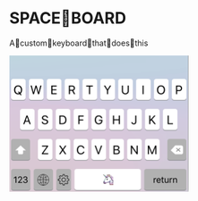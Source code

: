 # SPACE🦄BOARD

A🦄custom🦄keyboard🦄that🦄does🦄this


<img style="border: gray 0px solid;" width="320px" src="./ScreenShot.png"></img>
